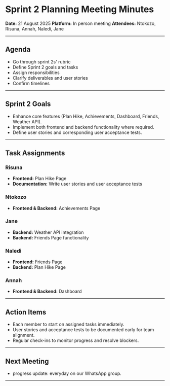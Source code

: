 # Sprint 2 Planning Meeting Minutes

**Date:** 21 August 2025 
**Platform:** In person meeting
**Attendees:** Ntokozo, Risuna, Annah, Naledi, Jane  

---

## Agenda
- Go through sprint 2s' rubric
- Define Sprint 2 goals and tasks
- Assign responsibilities
- Clarify deliverables and user stories
- Confirm timelines

---

## Sprint 2 Goals
- Enhance core features (Plan Hike, Achievements, Dashboard, Friends, Weather API).
- Implement both frontend and backend functionality where required.
- Define user stories and corresponding user acceptance tests.

---

## Task Assignments

### Risuna
- **Frontend:** Plan Hike Page  
- **Documentation:** Write user stories and user acceptance tests  

### Ntokozo
- **Frontend & Backend:** Achievements Page  

### Jane
- **Backend:** Weather API integration  
- **Backend:** Friends Page functionality  

### Naledi
- **Frontend:** Friends Page  
- **Backend:** Plan Hike Page  

### Annah
- **Frontend & Backend:** Dashboard  

---

## Action Items
- Each member to start on assigned tasks immediately.  
- User stories and acceptance tests to be documented early for team alignment.  
- Regular check-ins to monitor progress and resolve blockers.  

---

## Next Meeting
- progress update: everyday on our WhatsApp group.

---

